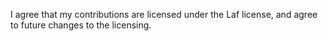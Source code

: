 <!-- Please read the contribution guidelines before submitting a pull request. -->
<!-- By submitting this pull request, you agree that your contributions are
     licensed under the Laf license, and agree to future changes to the
     licensing. -->
<!-- If you're a first-time contributor, please acknowledge it by
     leaving the statement below. -->

I agree that my contributions are licensed under the Laf license, and agree to future changes to the licensing.
